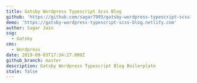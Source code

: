 ```yaml
---
title: Gatsby Wordpress Typescript Scss Blog
github: 'https://github.com/sagar7993/gatsby-wordpress-typescript-scss-blog'
demo: 'https://gatsby-wordpress-typescript-scss-blog.netlify.com'
author: Sagar Jain
ssg:
  - Gatsby
cms:
  - Wordpress
date: 2019-09-03T17:34:27.000Z
github_branch: master
description: Gatsby Wordpress Typescript Blog Boilerplate
stale: false
---
```

